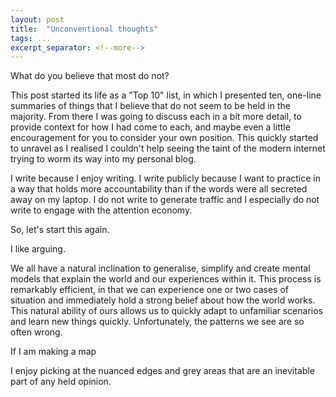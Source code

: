```yaml
---
layout: post
title:  "Unconventional thoughts"
tags: ...
excerpt_separator: <!--more-->
---
```

What do you believe that most do not?
<!--more-->

This post started its life as a "Top 10" list, in which I presented ten, one-line summaries of things that I believe that do not seem to be held in the majority. From there I was going to discuss each in a bit more detail, to provide context for how I had come to each, and maybe even a little encouragement for you to consider your own position. This quickly started to unravel as I realised I couldn't help seeing the taint of the modern internet trying to worm its way into my personal blog.

I write because I enjoy writing. I write publicly because I want to practice in a way that holds more accountability than if the words were all secreted away on my laptop. I do not write to generate traffic and I especially do not write to engage with the attention economy.

So, let's start this again.

I like arguing.

We all have a natural inclination to generalise, simplify and create mental models that explain the world and our experiences within it. This process is remarkably efficient, in that we can experience one or two cases of situation and immediately hold a strong belief about how the world works. This natural ability of ours allows us to quickly adapt to unfamiliar scenarios and learn new things quickly. Unfortunately, the patterns we see are so often wrong.

If I am making a map

I enjoy picking at the nuanced edges and grey areas that are an inevitable part of any held opinion. 